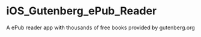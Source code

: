 # iOS_Gutenberg_ePub_Reader
A ePub reader app with thousands of free books provided by gutenberg.org 
